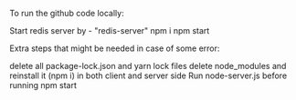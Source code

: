 To run the github code locally:

Start redis server by - "redis-server"
npm i
npm start 



Extra steps that might be needed in case of some error:

delete all package-lock.json and yarn lock files
delete node_modules and reinstall it (npm i) in both client and server side
Run node-server.js before running npm start
